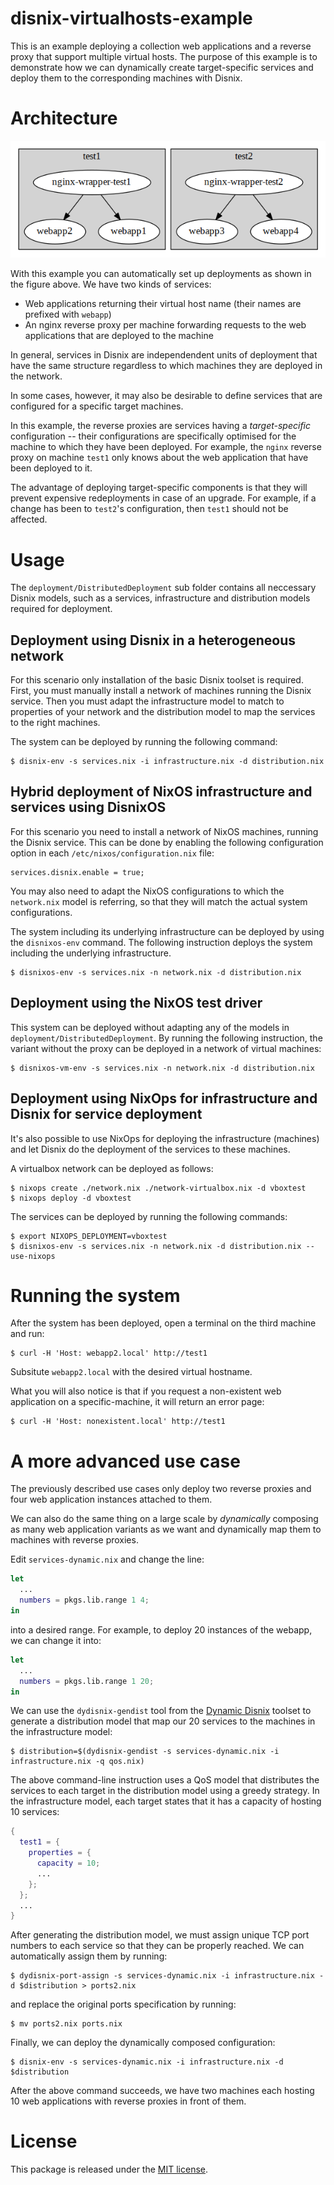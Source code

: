 disnix-virtualhosts-example
===========================
This is an example deploying a collection web applications and a reverse proxy
that support multiple virtual hosts. The purpose of this example is to
demonstrate how we can dynamically create target-specific services and deploy
them to the corresponding machines with Disnix.

Architecture
============
![A virtualhosts deployment](doc/deployment.png)

With this example you can automatically set up deployments as shown in the figure
above. We have two kinds of services:

* Web applications returning their virtual host name (their names are prefixed
  with `webapp`)
* An nginx reverse proxy per machine forwarding requests to the web applications
  that are deployed to the machine

In general, services in Disnix are independendent units of deployment that have
the same structure regardless to which machines they are deployed in the network.

In some cases, however, it may also be desirable to define services that are
configured for a specific target machines.

In this example, the reverse proxies are services having a *target-specific*
configuration -- their configurations are specifically optimised for the machine
to which they have been deployed. For example, the `nginx` reverse proxy on
machine `test1` only knows about the web application that have been deployed to
it.

The advantage of deploying target-specific components is that they will prevent
expensive redeployments in case of an upgrade. For example, if a change has been
to `test2`'s configuration, then `test1` should not be affected.

Usage
=====
The `deployment/DistributedDeployment` sub folder contains all neccessary Disnix
models, such as a services, infrastructure and distribution models required for
deployment.

Deployment using Disnix in a heterogeneous network
--------------------------------------------------
For this scenario only installation of the basic Disnix toolset is required.
First, you must manually install a network of machines running the Disnix service.
Then you must adapt the infrastructure model to match to properties of your
network and the distribution model to map the services to the right machines.

The system can be deployed by running the following command:

    $ disnix-env -s services.nix -i infrastructure.nix -d distribution.nix

Hybrid deployment of NixOS infrastructure and services using DisnixOS
---------------------------------------------------------------------
For this scenario you need to install a network of NixOS machines, running the
Disnix service. This can be done by enabling the following configuration
option in each `/etc/nixos/configuration.nix` file:

    services.disnix.enable = true;

You may also need to adapt the NixOS configurations to which the `network.nix`
model is referring, so that they will match the actual system configurations.

The system including its underlying infrastructure can be deployed by using the
`disnixos-env` command. The following instruction deploys the system including
the underlying infrastructure.

    $ disnixos-env -s services.nix -n network.nix -d distribution.nix

Deployment using the NixOS test driver
--------------------------------------
This system can be deployed without adapting any of the models in
`deployment/DistributedDeployment`. By running the following instruction, the
variant without the proxy can be deployed in a network of virtual machines:

    $ disnixos-vm-env -s services.nix -n network.nix -d distribution.nix

Deployment using NixOps for infrastructure and Disnix for service deployment
----------------------------------------------------------------------------
It's also possible to use NixOps for deploying the infrastructure (machines) and
let Disnix do the deployment of the services to these machines.

A virtualbox network can be deployed as follows:

    $ nixops create ./network.nix ./network-virtualbox.nix -d vboxtest
    $ nixops deploy -d vboxtest

The services can be deployed by running the following commands:

    $ export NIXOPS_DEPLOYMENT=vboxtest
    $ disnixos-env -s services.nix -n network.nix -d distribution.nix --use-nixops

Running the system
==================
After the system has been deployed, open a terminal on the third machine and
run:

    $ curl -H 'Host: webapp2.local' http://test1

Subsitute `webapp2.local` with the desired virtual hostname.

What you will also notice is that if you request a non-existent web application
on a specific-machine, it will return an error page:

    $ curl -H 'Host: nonexistent.local' http://test1

A more advanced use case
========================
The previously described use cases only deploy two reverse proxies and four web
application instances attached to them.

We can also do the same thing on a large scale by *dynamically* composing as
many web application variants as we want and dynamically map them to machines
with reverse proxies.

Edit `services-dynamic.nix` and change the line:

```nix
let
  ...
  numbers = pkgs.lib.range 1 4;
in
```

into a desired range. For example, to deploy 20 instances of the webapp, we
can change it into:

```nix
let
  ...
  numbers = pkgs.lib.range 1 20;
in
```

We can use the `dydisnix-gendist` tool from the
[Dynamic Disnix](https://github.com/svanderburg/dydisnix) toolset to generate a
distribution model that map our 20 services to the machines in the
infrastructure model:

    $ distribution=$(dydisnix-gendist -s services-dynamic.nix -i infrastructure.nix -q qos.nix)

The above command-line instruction uses a QoS model that distributes the
services to each target in the distribution model using a greedy strategy. In
the infrastructure model, each target states that it has a capacity of hosting
10 services:

```nix
{
  test1 = {
    properties = {
      capacity = 10;
      ...
    };
  };
  ...
}
```

After generating the distribution model, we must assign unique TCP port numbers
to each service so that they can be properly reached. We can automatically
assign them by running:

    $ dydisnix-port-assign -s services-dynamic.nix -i infrastructure.nix -d $distribution > ports2.nix

and replace the original ports specification by running:

    $ mv ports2.nix ports.nix

Finally, we can deploy the dynamically composed configuration:

    $ disnix-env -s services-dynamic.nix -i infrastructure.nix -d $distribution

After the above command succeeds, we have two machines each hosting 10 web
applications with reverse proxies in front of them.

License
=======
This package is released under the [MIT license](http://opensource.org/licenses/MIT).
